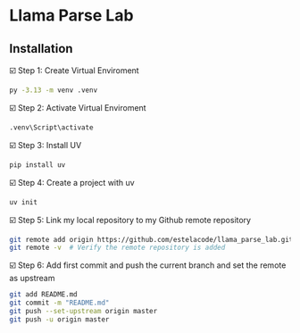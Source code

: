 # Llama Parse Lab

## Installation

☑️ Step 1: Create Virtual Enviroment
```bash
py -3.13 -m venv .venv
```

☑️ Step 2: Activate Virtual Enviroment
```bash
.venv\Script\activate
```

☑️ Step 3: Install UV
```bash
pip install uv
```

☑️ Step 4: Create a project with uv
```bash
uv init
```
☑️ Step 5: Link my local repository to my Github remote repository
```bash
git remote add origin https://github.com/estelacode/llama_parse_lab.git
git remote -v  # Verify the remote repository is added
```

☑️ Step 6: Add first commit and push the current branch and set the remote as upstream
```bash
git add README.md
git commit -m "README.md"
git push --set-upstream origin master 
git push -u origin master
```